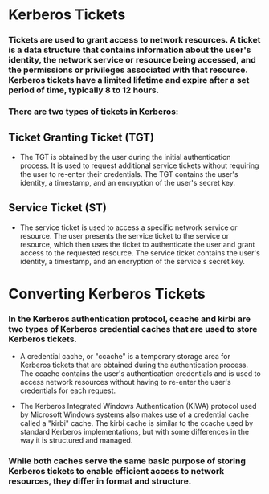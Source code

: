 # Kerberos Tickets

### Tickets are used to grant access to network resources. A ticket is a data structure that contains information about the user's identity, the network service or resource being accessed, and the permissions or privileges associated with that resource. Kerberos tickets have a limited lifetime and expire after a set period of time, typically 8 to 12 hours.

### There are two types of tickets in Kerberos:

## Ticket Granting Ticket (TGT)

 - The TGT is obtained by the user during the initial
authentication process. It is used to request additional service tickets without requiring the
user to re-enter their credentials. The TGT contains the user's identity, a timestamp, and an
encryption of the user's secret key.

## Service Ticket (ST)

 - The service ticket is used to access a specific network service or
resource. The user presents the service ticket to the service or resource, which then uses
the ticket to authenticate the user and grant access to the requested resource. The service
ticket contains the user's identity, a timestamp, and an encryption of the service's secret
key.

# Converting Kerberos Tickets

### In the Kerberos authentication protocol, ccache and kirbi are two types of Kerberos credential caches that are used to store Kerberos tickets.

 - A credential cache, or "ccache" is a temporary storage area for Kerberos tickets that are
obtained during the authentication process. The ccache contains the user's authentication
credentials and is used to access network resources without having to re-enter the user's
credentials for each request.

 - The Kerberos Integrated Windows Authentication (KIWA) protocol used by Microsoft
Windows systems also makes use of a credential cache called a "kirbi" cache. The kirbi
cache is similar to the ccache used by standard Kerberos implementations, but with some
differences in the way it is structured and managed.

### While both caches serve the same basic purpose of storing Kerberos tickets to enable efficient access to network resources, they differ in format and structure.

